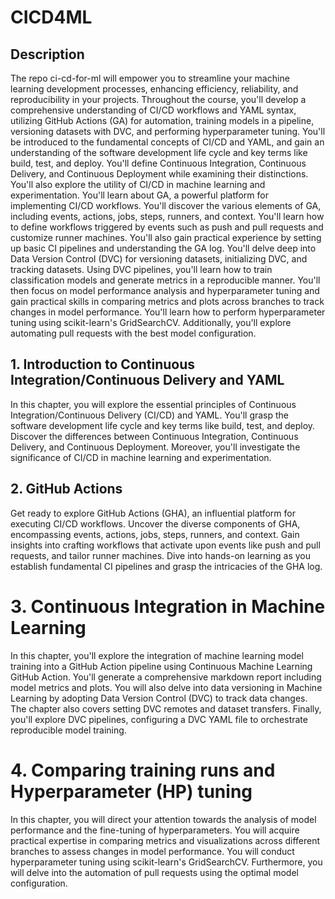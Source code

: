 # CICD4ML
## Description
The repo ci-cd-for-ml will empower you to streamline your machine learning development processes, enhancing efficiency, reliability, and reproducibility in your projects. Throughout the course, you'll develop a comprehensive understanding of CI/CD workflows and YAML syntax, utilizing GitHub Actions (GA) for automation, training models in a pipeline, versioning datasets with DVC, and performing hyperparameter tuning.
You'll be introduced to the fundamental concepts of CI/CD and YAML, and gain an understanding of the software development life cycle and key terms like build, test, and deploy. You'll define Continuous Integration, Continuous Delivery, and Continuous Deployment while examining their distinctions. You'll also explore the utility of CI/CD in machine learning and experimentation.
You'll learn about GA, a powerful platform for implementing CI/CD workflows. You'll discover the various elements of GA, including events, actions, jobs, steps, runners, and context. You'll learn how to define workflows triggered by events such as push and pull requests and customize runner machines. You'll also gain practical experience by setting up basic CI pipelines and understanding the GA log.
You'll delve deep into Data Version Control (DVC) for versioning datasets, initializing DVC, and tracking datasets. Using DVC pipelines, you'll learn how to train classification models and generate metrics in a reproducible manner.
You'll then focus on model performance analysis and hyperparameter tuning and gain practical skills in comparing metrics and plots across branches to track changes in model performance. You'll learn how to perform hyperparameter tuning using scikit-learn's GridSearchCV. Additionally, you'll explore automating pull requests with the best model configuration.

## 1. Introduction to Continuous Integration/Continuous Delivery and YAML
In this chapter, you will explore the essential principles of Continuous Integration/Continuous Delivery (CI/CD) and YAML. You'll grasp the software development life cycle and key terms like build, test, and deploy. Discover the differences between Continuous Integration, Continuous Delivery, and Continuous Deployment. Moreover, you'll investigate the significance of CI/CD in machine learning and experimentation.

## 2. GitHub Actions 
Get ready to explore GitHub Actions (GHA), an influential platform for executing CI/CD workflows. Uncover the diverse components of GHA, encompassing events, actions, jobs, steps, runners, and context. Gain insights into crafting workflows that activate upon events like push and pull requests, and tailor runner machines. Dive into hands-on learning as you establish fundamental CI pipelines and grasp the intricacies of the GHA log.

# 3. Continuous Integration in Machine Learning
In this chapter, you'll explore the integration of machine learning model training into a GitHub Action pipeline using Continuous Machine Learning GitHub Action. You'll generate a comprehensive markdown report including model metrics and plots. You will also delve into data versioning in Machine Learning by adopting Data Version Control (DVC) to track data changes. The chapter also covers setting DVC remotes and dataset transfers. Finally, you'll explore DVC pipelines, configuring a DVC YAML file to orchestrate reproducible model training.

# 4. Comparing training runs and Hyperparameter (HP) tuning
In this chapter, you will direct your attention towards the analysis of model performance and the fine-tuning of hyperparameters. You will acquire practical expertise in comparing metrics and visualizations across different branches to assess changes in model performance. You will conduct hyperparameter tuning using scikit-learn's GridSearchCV. Furthermore, you will delve into the automation of pull requests using the optimal model configuration.
